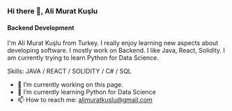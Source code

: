 ### Hi there 👋, Ali Murat Kuşlu
#### Backend Development
I'm Ali Murat Kuşlu from Turkey. I really enjoy learning new aspects about developing software. I mostly work on Backend. I like Java, React, Solidity. I am currently trying to learn Python for Data Science. 

Skills: JAVA / REACT / SOLIDITY / C# / SQL

- 🔭 I’m currently working on this page. 
- 🌱 I’m currently learning Python for Data Science 
- 📫 How to reach me: alimuratkuslu@gmail.com 







<!-- [![Anurag's github stats](https://github-readme-stats.vercel.app/api?username=anuraghazra)](https://github.com/anuraghazra/github-readme-stats)
Source:github.com
-->


<!--
**alimuratkuslu/alimuratkuslu** is a ✨ _special_ ✨ repository because its `README.md` (this file) appears on your GitHub profile.

Here are some ideas to get you started:

- 🔭 I’m currently working on ...
- 🌱 I’m currently learning ...
- 👯 I’m looking to collaborate on ...
- 🤔 I’m looking for help with ...
- 💬 Ask me about ...
- 📫 How to reach me: ...
- 😄 Pronouns: ...
- ⚡ Fun fact: ...
-->
